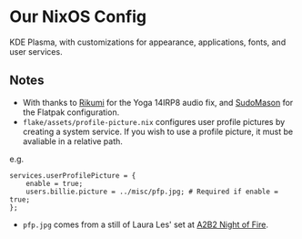 # Our NixOS Config

KDE Plasma, with customizations for appearance, applications, fonts, and user services.

## Notes

- With thanks to [Rikumi](https://github.com/rikumi/silent-audio) for the Yoga 14IRP8 audio fix, and [SudoMason](https://www.reddit.com/r/NixOS/comments/1hzgxns/fully_declarative_flatpak_management_on_nixos/) for the Flatpak configuration.
- `flake/assets/profile-picture.nix` configures user profile pictures by creating a system service. If you wish to use a profile picture, it must be avaliable in a relative path.

e.g.

```
services.userProfilePicture = {
    enable = true;
    users.billie.picture = ../misc/pfp.jpg; # Required if enable = true;
};
```

- `pfp.jpg` comes from a still of Laura Les' set at [A2B2 Night of Fire](https://www.youtube.com/watch?v=mxa55SJ8KC8).